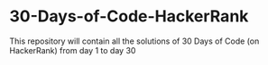 # 30-Days-of-Code-HackerRank
This repository will contain all the solutions of 30 Days of Code (on HackerRank) from day 1 to day 30 
